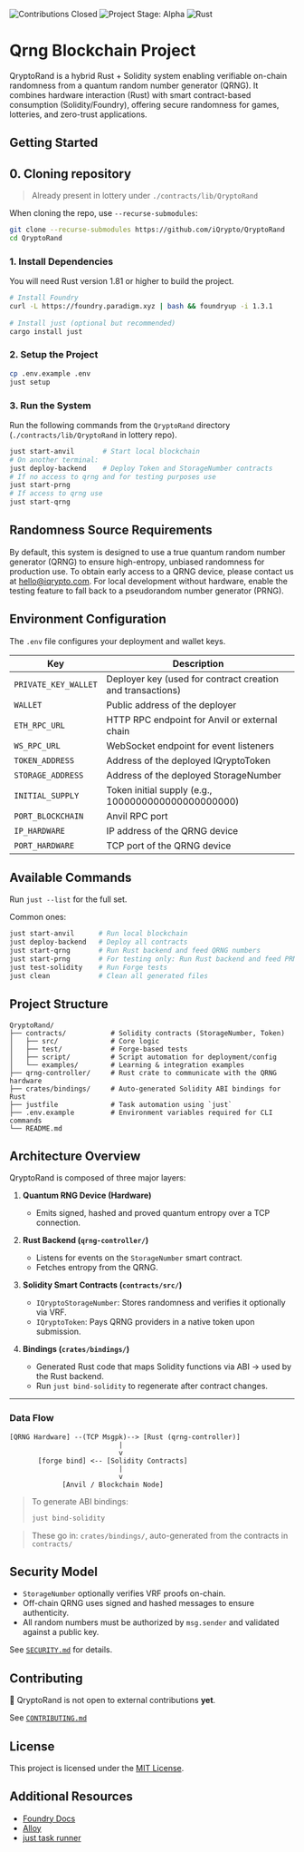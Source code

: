 ![Contributions Closed](https://img.shields.io/badge/contributions-closed-red)
![Project Stage: Alpha](https://img.shields.io/badge/status-alpha-orange)
![Rust](https://img.shields.io/badge/Rust-1.81%2B-orange)

# Qrng Blockchain Project

QryptoRand is a hybrid Rust + Solidity system enabling verifiable on-chain randomness from a quantum random number generator (QRNG). It combines hardware interaction (Rust) with smart contract-based consumption (Solidity/Foundry), offering secure randomness for games, lotteries, and zero-trust applications.


## Getting Started

## 0. Cloning repository 

> Already present in lottery under `./contracts/lib/QryptoRand`

When cloning the repo, use `--recurse-submodules`:
```bash
git clone --recurse-submodules https://github.com/iQrypto/QryptoRand
cd QryptoRand
```

### 1. Install Dependencies
 
You will need Rust version 1.81 or higher to build the project.
 
```bash
# Install Foundry
curl -L https://foundry.paradigm.xyz | bash && foundryup -i 1.3.1
 
# Install just (optional but recommended)
cargo install just
```
 
### 2. Setup the Project
 
```bash
cp .env.example .env
just setup
```
 
### 3. Run the System 
Run the following commands from the `QryptoRand` directory (`./contracts/lib/QryptoRand` in lottery repo).
```bash
just start-anvil       # Start local blockchain
# On another terminal:
just deploy-backend    # Deploy Token and StorageNumber contracts
# If no access to qrng and for testing purposes use
just start-prng
# If access to qrng use
just start-qrng
```

## Randomness Source Requirements

By default, this system is designed to use a true quantum random number generator (QRNG) to ensure high-entropy, unbiased randomness for production use. To obtain early access to a QRNG device, please contact us at [hello@iqrypto.com](mailto:hello@iqrypto.com). For local development without hardware, enable the testing feature to fall back to a pseudorandom number generator (PRNG).

## Environment Configuration

The `.env` file configures your deployment and wallet keys.

| Key | Description |
|-----|-------------|
| `PRIVATE_KEY_WALLET` | Deployer key (used for contract creation and transactions) |
| `WALLET`             | Public address of the deployer |
| `ETH_RPC_URL`        | HTTP RPC endpoint for Anvil or external chain |
| `WS_RPC_URL`         | WebSocket endpoint for event listeners |
| `TOKEN_ADDRESS`      | Address of the deployed IQryptoToken |
| `STORAGE_ADDRESS`    | Address of the deployed StorageNumber |
| `INITIAL_SUPPLY`     | Token initial supply (e.g., 1000000000000000000000) |
| `PORT_BLOCKCHAIN`    | Anvil RPC port |
| `IP_HARDWARE`        | IP address of the QRNG device |
| `PORT_HARDWARE`      | TCP port of the QRNG device |

## Available Commands

Run `just --list` for the full set.

Common ones:

```bash
just start-anvil      # Run local blockchain
just deploy-backend   # Deploy all contracts
just start-qrng       # Run Rust backend and feed QRNG numbers
just start-prng       # For testing only: Run Rust backend and feed PRNG numbers
just test-solidity    # Run Forge tests
just clean            # Clean all generated files
```

## Project Structure

```
QryptoRand/
├── contracts/           # Solidity contracts (StorageNumber, Token)
│   ├── src/             # Core logic
│   ├── test/            # Forge-based tests
│   ├── script/          # Script automation for deployment/config
│   └── examples/        # Learning & integration examples
├── qrng-controller/     # Rust crate to communicate with the QRNG hardware
├── crates/bindings/     # Auto-generated Solidity ABI bindings for Rust
├── justfile             # Task automation using `just`
├── .env.example         # Environment variables required for CLI commands
└── README.md
```

## Architecture Overview

QryptoRand is composed of three major layers:

1. **Quantum RNG Device (Hardware)**  
   - Emits signed, hashed and proved quantum entropy over a TCP connection.

2. **Rust Backend (`qrng-controller/`)**  
   - Listens for events on the `StorageNumber` smart contract.
   - Fetches entropy from the QRNG.

3. **Solidity Smart Contracts (`contracts/src/`)**  
   - `IQryptoStorageNumber`: Stores randomness and verifies it optionally via VRF.
   - `IQryptoToken`: Pays QRNG providers in a native token upon submission.

4. **Bindings (`crates/bindings/`)**  
   - Generated Rust code that maps Solidity functions via ABI → used by the Rust backend.
   - Run `just bind-solidity` to regenerate after contract changes.

---

### Data Flow

```text
[QRNG Hardware] --(TCP Msgpk)--> [Rust (qrng-controller)]
                           |
                           v
       [forge bind] <-- [Solidity Contracts]
                           |
                           v
             [Anvil / Blockchain Node]
```

> To generate ABI bindings:  
> ```bash
> just bind-solidity
> ```

> These go in: `crates/bindings/`, auto-generated from the contracts in `contracts/`


## Security Model

- `StorageNumber` optionally verifies VRF proofs on-chain.
- Off-chain QRNG uses signed and hashed messages to ensure authenticity.
- All random numbers must be authorized by `msg.sender` and validated against a public key.

See [`SECURITY.md`](./SECURITY.md) for details.

## Contributing

🚧 QryptoRand is not open to external contributions **yet**.

See [`CONTRIBUTING.md`](./CONTRIBUTING.md)

## License

This project is licensed under the [MIT License](./LICENSE).

## Additional Resources

- [Foundry Docs](https://book.getfoundry.sh/)
- [Alloy](https://github.com/alloy-rs/alloy)
- [just task runner](https://github.com/casey/just)

